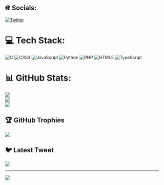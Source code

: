 
## 🌐 Socials:
[![Twitter](https://img.shields.io/badge/Twitter-%231DA1F2.svg?logo=Twitter&logoColor=white)](https://twitter.com/doreenmomanyi) 

# 💻 Tech Stack:
![C](https://img.shields.io/badge/c-%2300599C.svg?style=plastic&logo=c&logoColor=white) ![CSS3](https://img.shields.io/badge/css3-%231572B6.svg?style=plastic&logo=css3&logoColor=white) ![JavaScript](https://img.shields.io/badge/javascript-%23323330.svg?style=plastic&logo=javascript&logoColor=%23F7DF1E) ![Python](https://img.shields.io/badge/python-3670A0?style=plastic&logo=python&logoColor=ffdd54) ![PHP](https://img.shields.io/badge/php-%23777BB4.svg?style=plastic&logo=php&logoColor=white) ![HTML5](https://img.shields.io/badge/html5-%23E34F26.svg?style=plastic&logo=html5&logoColor=white) ![TypeScript](https://img.shields.io/badge/typescript-%23007ACC.svg?style=plastic&logo=typescript&logoColor=white)
# 📊 GitHub Stats:
![](https://github-readme-stats.vercel.app/api?username=techiee3041&theme=swift&hide_border=true&include_all_commits=true&count_private=true)<br/>
![](https://github-readme-streak-stats.herokuapp.com/?user=techiee3041&theme=swift&hide_border=true)<br/>
![](https://github-readme-stats.vercel.app/api/top-langs/?username=techiee3041&theme=swift&hide_border=true&include_all_commits=true&count_private=true&layout=compact)

## 🏆 GitHub Trophies
![](https://github-profile-trophy.vercel.app/?username=techiee3041&theme=radical&no-frame=true&no-bg=true&margin-w=4)

## 🐦 Latest Tweet
[![](https://gtce.itsvg.in/api?username=doreenmomanyi)](https://github.com/VishwaGauravIn/github-twitter-card-embed)

---
[![](https://visitcount.itsvg.in/api?id=techiee3041&icon=0&color=0)](https://visitcount.itsvg.in)

<!-- Proudly created with GPRM ( https://gprm.itsvg.in ) -->
